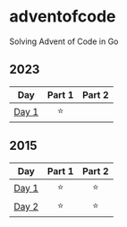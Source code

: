 # adventofcode

Solving Advent of Code in Go

## 2023

|Day|Part 1|Part 2|
|:-:|:----:|:----:|
|[Day 1](2023/day01)|⭐||

## 2015

|Day|Part 1|Part 2|
|:-:|:----:|:----:|
|[Day 1](2015/day01)|⭐|⭐|
|[Day 2](2015/day02)|⭐|⭐|